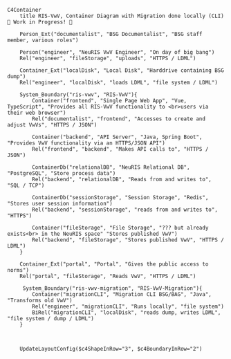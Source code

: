 <!-- Additional Macros (based on context diagram macros):
    Container(alias, label, ?techn, ?descr, ?sprite, ?tags, ?link, ?baseShape)
    ContainerDb(alias, label, ?techn, ?descr, ?sprite, ?tags, ?link)
    ContainerQueue(alias, label, ?techn, ?descr, ?sprite, ?tags, ?link)
    Container_Ext(alias, label, ?techn, ?descr, ?sprite, ?tags, ?link, ?baseShape)
    ContainerDb_Ext(alias, label, ?techn, ?descr, ?sprite, ?tags, ?link)
    ContainerQueue_Ext(alias, label, ?techn, ?descr, ?sprite, ?tags, ?link)
    Container_Boundary(alias, label, ?tags, ?link)
 -->

```mermaid
C4Container
    title RIS-VwV, Container Diagram with Migration done locally (CLI) 🚧 Work in Progress! 🚧

    Person_Ext("documentalist", "BSG Documentalist", "BSG staff member, various roles")

    Person("engineer", "NeuRIS VwV Engineer", "On day of big bang")
    Rel("engineer", "fileStorage", "uploads", "HTTPS / LDML")
    
    Container_Ext("localDisk", "Local Disk", "Harddrive containing BSG dump")
    Rel("engineer", "localDisk", "loads LDML", "file system / LDML")

    System_Boundary("ris-vwv", "RIS-VwV"){
        Container("frontend", "Single Page Web App", "Vue, TypeScript", "Provides all RIS-VwV functionality to <br>users via their web browser")
        Rel("documentalist", "frontend", "Accesses to create and adjust VwVs", "HTTPS / JSON")

        Container("backend", "API Server", "Java, Spring Boot", "Provides VwV functionality via an HTTPS/JSON API")
        Rel("frontend", "backend", "Makes API calls to", "HTTPS / JSON")

        ContainerDb("relationalDB", "NeuRIS Relational DB", "PostgreSQL", "Store process data")
        Rel("backend", "relationalDB", "Reads from and writes to", "SQL / TCP")

        ContainerDb("sessionStorage", "Session Storage", "Redis", "Stores user session information")
        Rel("backend", "sessionStorage", "reads from and writes to", "HTTPS")

        Container("fileStorage", "File Storage", "??? but already exists<br> in the NeuRIS space" "Stores published VwV")
        Rel("backend", "fileStorage", "Stores published VwV", "HTTPS / LDML")
    }

    Container_Ext("portal", "Portal", "Gives the public access to norms")
    Rel("portal", "fileStorage", "Reads VwV", "HTTPS / LDML")

     System_Boundary("ris-vwv-migration", "RIS-VwV-Migration"){
        Container("migrationCLI", "Migration CLI BSG/BAG", "Java", "Transforms old VwV")
        Rel("engineer", "migrationCLI", "Runs locally", "file system")
        BiRel("migrationCLI", "localDisk", "reads dump, writes LDML", "file system / dump / LDML")
    }



    UpdateLayoutConfig($c4ShapeInRow="3", $c4BoundaryInRow="2")
```
